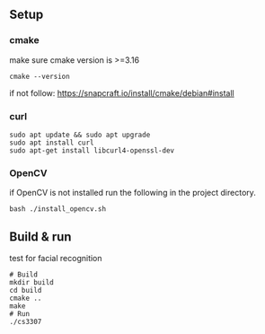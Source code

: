 ## Setup
### cmake
make sure cmake version is >=3.16
```shell script
cmake --version
```
if not follow: https://snapcraft.io/install/cmake/debian#install

### curl
```
sudo apt update && sudo apt upgrade
sudo apt install curl
sudo apt-get install libcurl4-openssl-dev
```
### OpenCV
if OpenCV is not installed run the following in the project directory.
```shell script
bash ./install_opencv.sh 
```

## Build & run
test for facial recognition
```shell script
# Build
mkdir build
cd build
cmake ..
make
# Run
./cs3307
```
